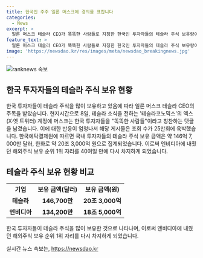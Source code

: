 ```yaml
---
title: 한국인 주주 일론 머스크에 경의를 표합니다
categories:
  - News
excerpt: >
  일론 머스크 테슬라 CEO가 똑똑한 사람들로 지칭한 한국인 투자자들의 테슬라 주식 보유량이 주목받고 있다. 머스크는 테슬라코노믹스의 엑스 계정에 한국인을 칭찬하는 댓글을 올렸고, 태극기와 테슬라 로고를 합성한 이미지도 함께 올려 25만회 조회를 기록했다. 한국예탁결제원에 따르면 국내 투자자들의 테슬라 주식 보유량은 약 146억 7,000만 달러로, 해외주식 보유액 1위 자리를 다시 차지했다. (단어수: 77, 글자수: 437)
feature_text: >
  일론 머스크 테슬라 CEO가 똑똑한 사람들로 지칭한 한국인 투자자들의 테슬라 주식 보유량이 주목받고 있다. 머스크는 테슬라코노믹스의 엑스 계정에 한국인을 칭찬하는 댓글을 올렸고, 태극기와 테슬라 로고를 합성한 이미지도 함께 올려 25만회 조회를 기록했다. 한국예탁결제원에 따르면 국내 투자자들의 테슬라 주식 보유량은 약 146억 7,000만 달러로, 해외주식 보유액 1위 자리를 다시 차지했다. (단어수: 77, 글자수: 437)
image: 'https://newsdao.kr/res/images/meta/newsdao_breakingnews.jpg'
---
```


<p><img src="https://newsdao.kr/res/images/meta/newsdao_breakingnews.jpg" alt="ranknews 속보" /></p>

<h2 data-ke-size="size26">한국 투자자들의 테슬라 주식 보유 현황</h2>

<p data-ke-size="size16">한국 투자자들이 테슬라 주식을 많이 보유하고 있음에 따라 일론 머스크 테슬라 CEO의 주목을 받았습니다. 현지시간으로 8일, 테슬라 소식을 전하는 '테슬라코노믹스'의 엑스(X·옛 트위터) 계정에 머스크는 한국 투자자들을 "똑똑한 사람들"이라고 칭찬하는 댓글을 남겼습니다. 이에 대한 반응이 엄청나서 해당 게시물은 조회 수가 25만회에 육박했습니다. 한국예탁결제원에 따르면 국내 투자자들의 테슬라 주식 보유 금액은 약 146억 7, 000만 달러, 한화로 약 20조 3,000억 원으로 집계되었습니다. 이로써 엔비디아에 내줬던 해외주식 보유 순위 1위 자리를 40여일 만에 다시 차지하게 되었습니다.</p>

<h2 data-ke-size="size26">테슬라 주식 보유 현황 비교</h2>

<table>
    <tbody>
        <tr>
            <td style="text-align: center; height: 17px;"><b>기업</b></td>
            <td style="text-align: center; height: 17px;"><b>보유 금액(달러)</b></td>
            <td style="text-align: center; height: 17px;"><b>보유 금액(원)</b></td>
        </tr>
        <tr>
            <td style="text-align: center; height: 17px;"><b>테슬라</b></td>
            <td style="text-align: center; height: 17px;"><b>146,700만</b></td>
            <td style="text-align: center; height: 17px;"><b>20조 3,000억</b></td>
        </tr>
        <tr>
            <td style="text-align: center; height: 17px;"><b>엔비디아</b></td>
            <td style="text-align: center; height: 17px;"><b>134,200만</b></td>
           <td style="text-align: center; height: 17px;"><b>18조 5,000억</b></td>
        </tr>
    </tbody>
</table>

<p data-ke-size="size16">한국 투자자들이 테슬라 주식을 많이 보유한 것으로 나타나며, 이로써 엔비디아에 내줬던 해외주식 보유 순위 1위 자리를 다시 차지하게 되었습니다.</p>
실시간 뉴스 속보는, <a href="https://newsdao.kr" rel="dofollow">https://newsdao.kr</a>


